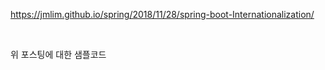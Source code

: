 
https://jmlim.github.io/spring/2018/11/28/spring-boot-Internationalization/

<br/>

위 포스팅에 대한 샘플코드
